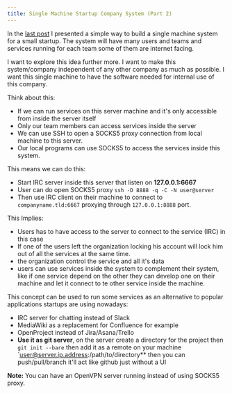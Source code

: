 ```yaml
---
title: Single Machine Startup Company System (Part 2)
---
```


In the [last post](/single-machine-startup-company-system) I presented a simple
way to build a single machine system for a small startup. The system will have
many users and teams and services running for each team some of them are
internet facing.

I want to explore this idea further more. I want to make this system/company
independent of any other company as much as possible. I want this single machine
to have the software needed for internal use of this company.

Think about this:

* If we can run services on this server machine and it's only accessible from
  inside the server itself
* Only our team members can access services inside the server
* We can use SSH to open a SOCKS5 proxy connection from local machine to this
  server.
* Our local programs can use SOCKS5 to access the services inside this system.

This means we can do this:

* Start IRC server inside this server that listen on **127.0.0.1:6667**
* User can do open SOCKS5 proxy `ssh -D 8888 -q -C -N user@server`
* Then use IRC client on their machine to connect to `companyname.tld:6667`
  proxying through `127.0.0.1:8888` port.

This Implies:

* Users has to have access to the server to connect to the service (IRC) in this
  case
* If one of the users left the organization locking his account will lock him
  out of all the services at the same time.
* the organization control the service and all it's data
* users can use services inside the system to complement their system, like if
  one service depend on the other they can develop one on their machine and let
  it connect to te other service inside the machine.

This concept can be used to run some services as an alternative to popular
applications startups are using nowadays:

* IRC server for chatting instead of Slack
* MediaWiki as a replacement for Confluence for example
* OpenProject instead of Jira/Asana/Trello
* **Use it as git server**, on the server create a directory for the project then
  `git init --bare` then add it as a remote on your machine
  `user@server.ip.address:/path/to/directory** then you can push/pull/branch
  it'll act like github just without a UI


**Note:** You can have an OpenVPN server running instead of using SOCKS5 proxy.
